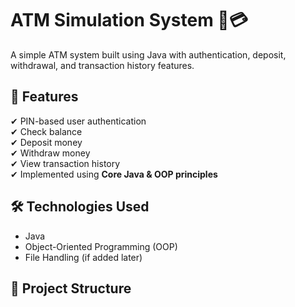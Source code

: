 # ATM Simulation System 🏦💳  
A simple ATM system built using Java with authentication, deposit, withdrawal, and transaction history features.  

## 🚀 Features  
✔ PIN-based user authentication  
✔ Check balance  
✔ Deposit money  
✔ Withdraw money  
✔ View transaction history  
✔ Implemented using **Core Java & OOP principles**  

## 🛠️ Technologies Used  
- Java  
- Object-Oriented Programming (OOP)  
- File Handling (if added later)  

## 📂 Project Structure
